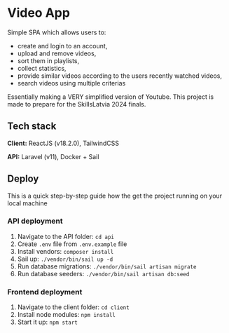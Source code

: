 # Video App

Simple SPA which allows users to:

- create and login to an account,
- upload and remove videos,
- sort them in playlists,
- collect statistics,
- provide similar videos according to the users recently watched videos,
- search videos using multiple criterias

Essentially making a VERY simplified version of Youtube.
This project is made to prepare for the SkillsLatvia 2024 finals.

## Tech stack

**Client:** ReactJS (v18.2.0), TailwindCSS

**API:** Laravel (v11), Docker + Sail

## Deploy

This is a quick step-by-step guide how the get the project running on your local machine

### API deployment

1. Navigate to the API folder: `cd api`
2. Create `.env` file from `.env.example` file
3. Install vendors: `composer install`
4. Sail up: `./vendor/bin/sail up -d`
5. Run database migrations: `./vendor/bin/sail artisan migrate`
6. Run database seeders: `./vendor/bin/sail artisan db:seed`

### Frontend deployment

1. Navigate to the client folder: `cd client`
2. Install node modules: `npm install`
3. Start it up: `npm start`